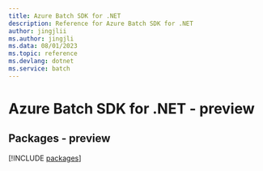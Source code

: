 ```yaml
---
title: Azure Batch SDK for .NET
description: Reference for Azure Batch SDK for .NET
author: jingjlii
ms.author: jingjli
ms.data: 08/01/2023
ms.topic: reference
ms.devlang: dotnet
ms.service: batch
---
```

# Azure Batch SDK for .NET - preview
## Packages - preview
[!INCLUDE [packages](batch-index.md)]